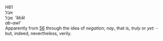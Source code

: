 <body>
  <p>H61<br>  אבל  <br> אֲבָל  ‎  ‘ăbâl  <br><i>ab-awl‘ </i><br>Apparently from <a href="h0056.htm">56</a> through the idea of <i>negation</i>; <i>nay</i>, that is, <i>truly</i> or <i>yet: - </i>but, indeed, nevertheless, verily.<br></p>
 </body>